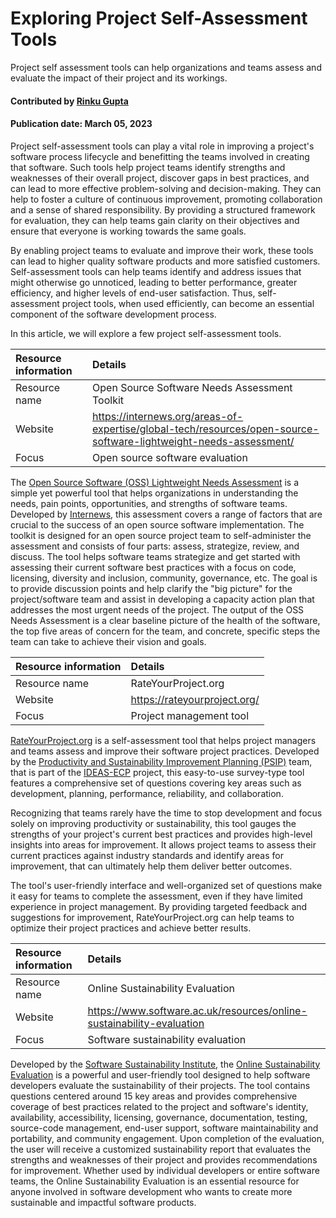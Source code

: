 # Exploring Project Self-Assessment Tools

<!--deck text start-->
Project self assessment tools can help organizations and teams assess and evaluate the impact of their project and its workings.
<!--deck text end-->

#### Contributed by [Rinku Gupta](https://github.com/rinkug)
#### Publication date: March 05, 2023

Project self-assessment tools can play a vital role in improving a project's software process lifecycle and benefitting the teams involved in creating that software. Such tools help project teams identify strengths and weaknesses of their overall project, discover gaps in best practices, and can lead to more effective problem-solving and decision-making. They can help to foster a culture of continuous improvement, promoting collaboration and a sense of shared responsibility. By providing a structured framework for evaluation, they can help teams gain clarity on their objectives and ensure that everyone is working towards the same goals.

By enabling project teams to evaluate and improve their work, these tools can lead to higher quality software products and more satisfied customers. Self-assessment tools can help teams identify and address issues that might otherwise go unnoticed, leading to better performance, greater efficiency, and higher levels of end-user satisfaction. Thus, self-assessment project tools, when used efficiently, can become an essential component of the software development process.

In this article, we will explore a few project self-assessment tools.

Resource information | Details 
:--- | :--- 
Resource name | Open Source Software Needs Assessment Toolkit
Website  | https://internews.org/areas-of-expertise/global-tech/resources/open-source-software-lightweight-needs-assessment/
Focus | Open source software evaluation 

The [Open Source Software (OSS) Lightweight Needs Assessment](https://internews.org/areas-of-expertise/global-tech/resources/open-source-software-lightweight-needs-assessment/) is a simple yet powerful tool that helps organizations in understanding the needs, pain points, opportunities, and strengths of software teams. Developed by [Internews](https://internews.org/),  this assessment covers a range of factors that are crucial to the success of an open source software implementation. The toolkit is designed for an open source project team to self-administer the assessment and consists of four parts: assess, strategize, review, and discuss. The tool helps software teams strategize and get started with assessing their current software best practices with a focus on code, licensing, diversity and inclusion, community, governance, etc. The goal is to provide discussion points and help clarify the "big picture" for the project/software team and assist in developing a capacity action plan that addresses the most urgent needs of the project. The output of the OSS Needs Assessment is a clear baseline picture of the health of the software, the top five areas of concern for the team, and concrete, specific steps the team can take to achieve their vision and goals.


Resource information | Details 
:--- | :--- 
Resource name | RateYourProject.org
Website  | https://rateyourproject.org/
Focus | Project management tool 

[RateYourProject.org](https://rateyourproject.org/) is a self-assessment tool that helps project managers and teams assess and improve their software project practices. Developed by the [Productivity and Sustainability Improvement Planning (PSIP)](https://bssw.io/blog_posts/productivity-and-sustainability-improvement-planning-psip) team, that is part of the [IDEAS-ECP](https://ideas-productivity.org/activities/ideas-ecp/) project, this easy-to-use survey-type tool features a comprehensive set of questions covering key areas such as development, planning, performance, reliability, and collaboration. 

Recognizing that teams rarely have the time to stop development and focus solely on improving productivity or sustainability, this tool gauges the strengths of your project's current best practices and provides high-level insights into areas for improvement. It allows project teams to assess their current practices against industry standards and identify areas for improvement, that can ultimately help them deliver better outcomes. 

The tool's user-friendly interface and well-organized set of questions make it easy for teams to complete the assessment, even if they have limited experience in project management. By providing targeted feedback and suggestions for improvement, RateYourProject.org can help teams to optimize their project practices and achieve better results. 

Resource information | Details 
:--- | :--- 
Resource name | Online Sustainability Evaluation
Website  | https://www.software.ac.uk/resources/online-sustainability-evaluation
Focus | Software sustainability evaluation 

Developed by the [Software Sustainability Institute](https://www.software.ac.uk/), the [Online Sustainability Evaluation](https://www.software.ac.uk/resources/online-sustainability-evaluation) is a powerful and user-friendly tool designed to help software developers evaluate the sustainability of their projects. The tool contains questions centered around 15 key areas and provides comprehensive coverage of best practices related to the project and software's identity, availability, accessibility, licensing, governance, documentation, testing, source-code management, end-user support, software maintainability and portability, and community engagement. Upon completion of the evaluation, the user will receive a customized sustainability report that evaluates the strengths and weaknesses of their project and provides recommendations for improvement. Whether used by individual developers or entire software teams, the Online Sustainability Evaluation is an essential resource for anyone involved in software development who wants to create more sustainable and impactful software products.

<!---
Publish: yes
Topics: software engineering
Pinned: no
RSS update: 2023-03-10
--->
